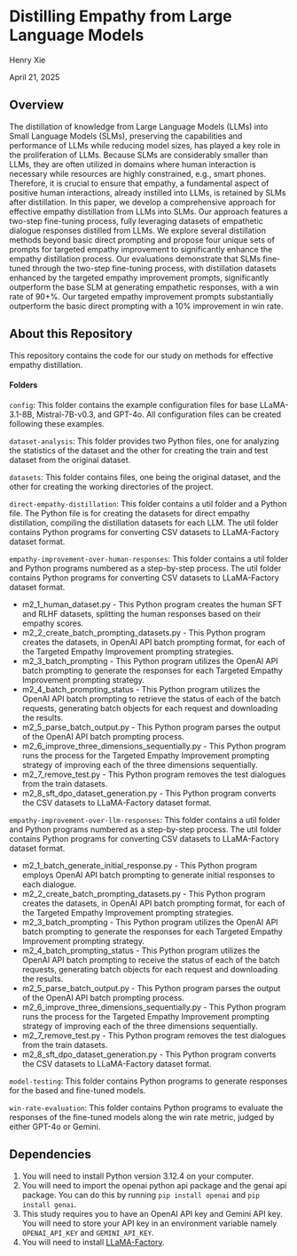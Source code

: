 # Distilling Empathy from Large Language Models
Henry Xie

April 21, 2025

## Overview
The distillation of knowledge from Large Language Models (LLMs) into Small Language Models (SLMs), preserving the capabilities and performance of LLMs while reducing model sizes, has played a key role in the proliferation of LLMs. 
Because SLMs are considerably smaller than LLMs, they are often utilized in domains where human interaction is necessary while resources are highly constrained, e.g., smart phones. 
Therefore, it is crucial to ensure that empathy, a fundamental aspect of positive human interactions, already instilled into LLMs, is retained by SLMs after distillation.
In this paper, we develop a comprehensive approach for effective empathy distillation from LLMs into SLMs. Our approach features a two-step fine-tuning process, fully leveraging datasets of empathetic dialogue responses distilled from LLMs. 
We explore several distillation methods beyond basic direct prompting and propose four unique sets of prompts for targeted empathy improvement to significantly enhance the empathy distillation process. 
Our evaluations demonstrate that SLMs fine-tuned through the two-step fine-tuning process, with distillation datasets enhanced by the targeted empathy improvement prompts, significantly outperform the base SLM at generating empathetic responses, with a win rate of 90+\%. 
Our targeted empathy improvement prompts substantially outperform the basic direct prompting with a 10\% improvement in win rate.

## About this Repository
This repository contains the code for our study on methods for effective empathy distillation.

####  Folders
`config`: This folder contains the example configuration files for base LLaMA-3.1-8B, Mistral-7B-v0.3, and GPT-4o. All configuration files can be created following these examples. 

`dataset-analysis`: This folder provides two Python files, one for analyzing the statistics of the dataset and the other for creating the train and test dataset from the original dataset.

`datasets`: This folder contains files, one being the original dataset, and the other for creating the working directories of the project.

`direct-empathy-distillation`: This folder contains a util folder and a Python file. The Python file is for creating the datasets for direct empathy distillation, compiling the distillation datasets for each LLM. The util folder contains Python programs for converting CSV datasets to LLaMA-Factory dataset format.

`empathy-improvement-over-human-responses`: This folder contains a util folder and Python programs numbered as a step-by-step process. The util folder contains Python programs for converting CSV datasets to LLaMA-Factory dataset format.
* m2_1_human_dataset.py - This Python program creates the human SFT and RLHF datasets, splitting the human responses based on their empathy scores.
* m2_2_create_batch_prompting_datasets.py - This Python program creates the datasets, in OpenAI API batch prompting format, for each of the Targeted Empathy Improvement prompting strategies.
* m2_3_batch_prompting - This Python program utilizes the OpenAI API batch prompting to generate the responses for each Targeted Empathy Improvement prompting strategy.
* m2_4_batch_prompting_status - This Python program utilizes the OpenAI API batch prompting to retrieve the status of each of the batch requests, generating batch objects for each request and downloading the results.
* m2_5_parse_batch_output.py - This Python program parses the output of the OpenAI API batch prompting process.
* m2_6_improve_three_dimensions_sequentially.py - This Python program runs the process for the Targeted Empathy Improvement prompting strategy of improving each of the three dimensions sequentially.
* m2_7_remove_test.py - This Python program removes the test dialogues from the train datasets.
* m2_8_sft_dpo_dataset_generation.py - This Python program converts the CSV datasets to LLaMA-Factory dataset format.

`empathy-improvement-over-llm-responses`: This folder contains a util folder and Python programs numbered as a step-by-step process. The util folder contains Python programs for converting CSV datasets to LLaMA-Factory dataset format.
* m2_1_batch_generate_initial_response.py - This Python program employs OpenAI API batch prompting to generate initial responses to each dialogue.
* m2_2_create_batch_prompting_datasets.py - This Python program creates the datasets, in OpenAI API batch prompting format, for each of the Targeted Empathy Improvement prompting strategies.
* m2_3_batch_prompting - This Python program utilizes the OpenAI API batch prompting to generate the responses for each Targeted Empathy Improvement prompting strategy.
* m2_4_batch_prompting_status - This Python program utilizes the OpenAI API batch prompting to receive the status of each of the batch requests, generating batch objects for each request and downloading the results.
* m2_5_parse_batch_output.py - This Python program parses the output of the OpenAI API batch prompting process.
* m2_6_improve_three_dimensions_sequentially.py - This Python program runs the process for the Targeted Empathy Improvement prompting strategy of improving each of the three dimensions sequentially.
* m2_7_remove_test.py - This Python program removes the test dialogues from the train datasets.
* m2_8_sft_dpo_dataset_generation.py - This Python program converts the CSV datasets to LLaMA-Factory dataset format.

`model-testing`: This folder contains Python programs to generate responses for the based and fine-tuned models.

`win-rate-evaluation`: This folder contains Python programs to evaluate the responses of the fine-tuned models along the win rate metric, judged by either GPT-4o or Gemini.

## Dependencies
1. You will need to install Python version 3.12.4 on your computer.
2. You will need to import the openai python api package and the genai api package. You can do this by running `pip install openai` and `pip install genai`.
3. This study requires you to have an OpenAI API key and Gemini API key. You will need to store your API key in an environment variable namely `OPENAI_API_KEY` and `GEMINI_API_KEY`.
4. You will need to install [LLaMA-Factory](https://github.com/hiyouga/LLaMA-Factory).
